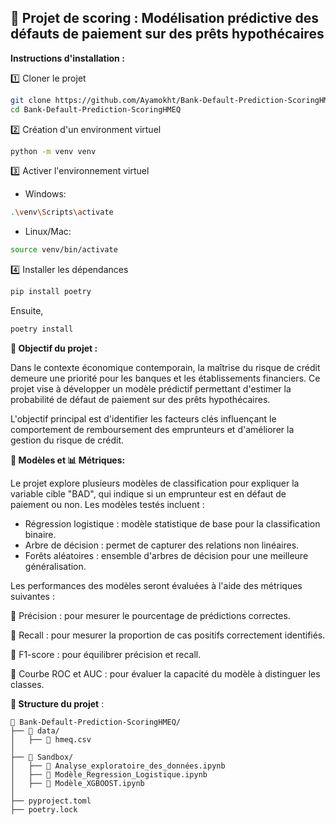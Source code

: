 ## 🚀 Projet de scoring : Modélisation prédictive des défauts de paiement sur des prêts hypothécaires

**Instructions d'installation :** 

1️⃣ Cloner le projet

```bash
git clone https://github.com/Ayamokht/Bank-Default-Prediction-ScoringHMEQ.git
cd Bank-Default-Prediction-ScoringHMEQ
```
2️⃣ Création d'un environment virtuel


```bash
python -m venv venv
```
3️⃣ Activer l'environnement virtuel

* Windows:
```bash
.\venv\Scripts\activate
```
* Linux/Mac:
```bash
source venv/bin/activate
```
4️⃣ Installer les dépendances

```bash
pip install poetry 
```
Ensuite, 
```bash
poetry install
```


**🎯 Objectif du projet :**

Dans le contexte économique contemporain, la maîtrise du risque de crédit demeure une priorité pour les banques et les établissements financiers. Ce projet vise à développer un modèle prédictif permettant d'estimer la probabilité de défaut de paiement sur des prêts hypothécaires.

L'objectif principal est d'identifier les facteurs clés influençant le comportement de remboursement des emprunteurs et d'améliorer la gestion du risque de crédit.

**🤖 Modèles et 📊 Métriques:**

Le projet explore plusieurs modèles de classification pour expliquer la variable cible "BAD", qui indique si un emprunteur est en défaut de paiement ou non. Les modèles testés incluent :

* Régression logistique : modèle statistique de base pour la classification binaire.
* Arbre de décision : permet de capturer des relations non linéaires.
* Forêts aléatoires : ensemble d'arbres de décision pour une meilleure généralisation.

Les performances des modèles seront évaluées à l'aide des métriques suivantes :

📌 Précision : pour mesurer le pourcentage de prédictions correctes.

📌 Recall : pour mesurer la proportion de cas positifs correctement identifiés.

📌 F1-score : pour équilibrer précision et recall.

📌 Courbe ROC et AUC : pour évaluer la capacité du modèle à distinguer les classes.

**📂 Structure du projet** : 

```text
📁 Bank-Default-Prediction-ScoringHMEQ/
├── 📁 data/          
│   ├── 📁 hmeq.csv               
│
├── 📁 Sandbox/     
│   ├── 📁 Analyse_exploratoire_des_données.ipynb       
│   ├── 📁 Modèle_Regression_Logistique.ipynb    
│   ├── 📁 Modèle_XGBOOST.ipynb     
│
├── pyproject.toml
├── poetry.lock
```           



